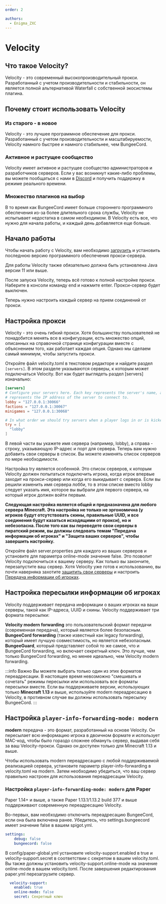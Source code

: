 ```yaml
---
order: 2

authors:
  - Enigma_ZXC
---
```


# Velocity

## Что такое Velocity?

Velocity - это современный высокопроизводительный прокси. Разработанный с учетом производительности и стабильности, он является полной альтернативой Waterfall с собственной экосистемы плагина.

## Почему стоит использовать Velocity

### Из старого - в новое

Velocity - это лучшее программное обеспечение для прокси. Разработанный с учетом производительности и масштабируемости, Velocity намного быстрее и намного стабильнее, чем BungeeCord.

### Активное и растущее сообщество

Velocity имеет активное и растущее сообщество администраторов и разработчиков серверов. Если у вас возникнут какие-либо проблемы, вы можете пообщаться с нами в [Discord](https://discord.com/invite/papermc) и получить поддержку в режиме реального времени.

### Множество плагинов на выбор

В то время как BungeeCord имеет больше стороннего программного обеспечения из-за более длительного срока службы, Velocity не испытывает недостатка в самом необходимом. В Velocity есть все, что нужно для начала работы, и каждый день добавляется еще больше.

## Начало работы

Чтобы начать работу с Velocity, вам необходимо [загрузить](https://papermc.io/downloads/velocity) и установить последнюю версию программного обеспечения прокси-сервера.

Для работы Velocity также обязательно должна быть установлена Java версии 11 или выше.

После запуска Velocity, теперь всё готово к полной настройке прокси. Наберите в консоли команду end и нажмите enter. Прокси-сервер будет выключен.

Теперь нужно настроить каждый сервер на прием соединений от прокси.

## Настройка прокси

Velocity - это очень гибкий прокси. Хотя большинству пользователей не понадобится менять все в конфигурации, есть множество опций, описанных на справочной странице конфигурации вместе с объяснением того, как работает каждая опция. Однако мы сделаем самый минимум, чтобы запустить прокси.

Откройте файл velocity.toml в текстовом редакторе и найдите раздел `[servers]`. В этом разделе указываются серверы, к которым может подключаться Velocity. Вот как будет выглядеть раздел [servers] изначально:

```toml
[servers]
# Configure your servers here. Each key represents the server's name, and the value
# represents the IP address of the server to connect to.
lobby = "127.0.0.1:30066"
factions = "127.0.0.1:30067"
minigames = "127.0.0.1:30068"

# In what order we should try servers when a player logs in or is kicked from a server.
try = [
  "lobby"
]
```

В левой части вы укажете имя сервера (например, lobby), а справа - строку, указывающую IP-адрес и порт для сервера. Теперь вам нужно добавить свои серверы в список. Вы можете изменять список серверов по мере необходимости.

Настройка try является особенной. Это список серверов, к которым Velocity должен попытаться подключить игрока, когда игрок впервые заходит на прокси-сервер или когда его выкидывает с сервера. Если вы решили изменить имя сервера лобби, то в этом списке вместо lobby следует указать имя, которое вы выбрали для первого сервера, на который игрок должен войти первым.

**Следующая настройка является общей и предназначена для любого сервера Minecraft. Эта настройка не только не эргономична (у игроков будут отсутствовать скины, правильные UUID, и все соединения будут казаться исходящими от прокси), но и небезопасна. После того как вы переведете свои серверы в пиратский режим, вы должны следовать темам "Передача информации об игроках" и "Защита ваших серверов", чтобы завершить настройку.**

Откройте файл server.properties для каждого из ваших серверов и установите для параметра online-mode значение false. Это позволит Velocity подключиться к вашему серверу. Как только вы закончите, перезапустите ваш сервер. Хотя Velocity уже готов к использованию, вы почти наверняка захотите [защитить свои серверы](https://docs.papermc.io/velocity/security) и настроить [Передача информации об игроках](https://docs.papermc.io/velocity/player-information-forwarding).

## Настройка пересылки информации об игроках

Velocity поддерживает передача информации о ваших игроках на ваши серверы, такой как IP-адреса, UUID и скины. Velocity поддерживает три формата пересылки:

**Velocity modern forwarding** это пользовательский формат передачи (современная передача), который является более безопасным.
**BungeeCord forwarding** (также известный как legacy forwarding), который имеет лучшую совместимость, но является небезопасным.
**BungeeGuard**, который представляет собой то же самое, что и BungeeCord forwarding, но включает секретный ключ. Это лучше, чем только BungeeCord forwarding, но менее идеально, чем Velocity modern forwarding.

:::info Важно
Вы можете выбрать только один из этих форматов переадресации. В настоящее время невозможно "смешивать и сочетать" режимы пересылки или использовать все форматы пересылки вместе. Если вы поддерживаете версии, использующих только **Minecraft 1.13** и выше, используйте modern переадресацию в Velocity, в противном случае вы должны использовать пересылку BungeeCord.
:::

## Настройка `player-info-forwarding-mode: modern`

**modern** передача - это формат, разработанный на основе Velocity. Он пересылает всю информацию игрока в двоичном формате и использует MAC-код, чтобы было гораздо сложнее обмануть сервер, выдавая себя за ваш Velocity-прокси. Однако он доступен только для Minecraft 1.13 и выше.

Чтобы использовать modern переадресацию с любой поддерживаемой реализацией сервера, установите параметр player-info-forwarding в velocity.toml на modern. Затем необходимо убедиться, что ваш сервер правильно настроен для использования переадресации Velocity.

### Настройка `player-info-forwarding-mode: modern` для Paper

Paper 1.14+ и выше, а также Paper 1.13.1/1.13.2 build 377 и выше поддерживают современную переадресацию Velocity.

Во-первых, вам необходимо отключить переадресацию BungeeCord, если она была включена ранее. Убедитесь, что settings.bungeecord имеет значение false в вашем spigot.yml.

```yaml
settings:
    debug: false
    bungeecord: false
```

В config/paper-global.yml установите velocity-support.enabled в true и velocity-support.secret в соответствии с секретом в вашем velocity.toml. Вы также должны установить velocity-support.online-mode на значение online-mode в вашем velocity.toml. После завершения редактирования paper.yml перезагрузите сервер.

```yaml
  velocity-support:
    enabled: true
    online-mode: false
    secret: Секретный ключ
```
